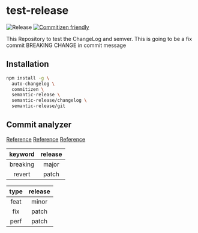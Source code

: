 # test-release

![Release](https://github.com/gopisaba/test-release/workflows/Release/badge.svg)
[![Commitizen friendly](https://img.shields.io/badge/commitizen-friendly-brightgreen.svg)](http://commitizen.github.io/cz-cli/)

This Repository to test the ChangeLog and semver.
This is going to be a fix commit
BREAKING CHANGE in commit message

## Installation

```bash
npm install -g \
  auto-changelog \
  commitizen \
  semantic-release \
  semantic-release/changelog \
  semantic-release/git
```

## Commit analyzer

[Reference](https://github.com/semantic-release/commit-analyzer/blob/master/lib/default-release-rules.js)
[Reference](https://github.com/semantic-release/commit-analyzer#releaserules)
[Reference](https://www.conventionalcommits.org/en/v1.0.0/#summary)

| **keyword**  | **release** |
| :------: | :-----: |
| breaking |  major  |
|  revert  |  patch  |

| **type**  | **release** |
| :---: | :-----: |
| feat  |  minor  |
|  fix  |  patch  |
| perf  |  patch  |

